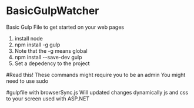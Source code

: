 # BasicGulpWatcher
Basic Gulp File to get started on your web pages



 1. install node
 2. npm install -g gulp
   1. Note that the -g means global
 3. npm install --save-dev gulp
   1. Set a depedency to the project


#Read this!
These commands might require you to be an admin
You might need to use sudo

#gulpfile with browserSync.js
Will updated changes dynamically js and css to your screen used with ASP.NET

